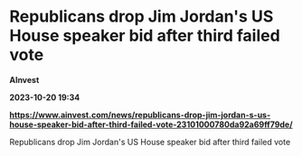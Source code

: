 # Republicans drop Jim Jordan's US House speaker bid after third failed vote
**AInvest**

**2023-10-20 19:34**

**https://www.ainvest.com/news/republicans-drop-jim-jordan-s-us-house-speaker-bid-after-third-failed-vote-23101000780da92a69ff79de/**

Republicans drop Jim Jordan's US House speaker bid after third failed vote